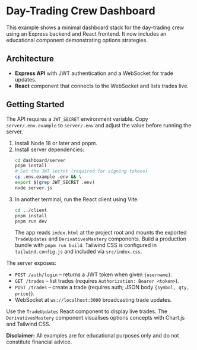 # Day-Trading Crew Dashboard

This example shows a minimal dashboard stack for the day-trading crew using an Express backend and React frontend. It now includes an educational component demonstrating options strategies.

## Architecture
- **Express API** with JWT authentication and a WebSocket for trade updates.
- **React** component that connects to the WebSocket and lists trades live.

## Getting Started
The API requires a `JWT_SECRET` environment variable. Copy `server/.env.example`
to `server/.env` and adjust the value before running the server.
1. Install Node 18 or later and pnpm.
2. Install server dependencies:
   ```bash
   cd dashboard/server
   pnpm install
   # Set the JWT secret (required for signing tokens)
   cp .env.example .env && \
   export $(grep JWT_SECRET .env)
   node server.js
   ```
3. In another terminal, run the React client using Vite:
   ```bash
   cd ../client
   pnpm install
   pnpm run dev
   ```
   The app reads `index.html` at the project root and mounts the exported `TradeUpdates`
   and `DerivativesMastery` components. Build a production bundle with `pnpm run build`.
   Tailwind CSS is configured in `tailwind.config.js` and included via `src/index.css`.

The server exposes:
- `POST /auth/login` – returns a JWT token when given `{username}`.
- `GET /trades` – list trades (requires `Authorization: Bearer <token>`).
- `POST /trades` – create a trade (requires auth; JSON body `{symbol, qty, price}`).
- WebSocket at `ws://localhost:3000` broadcasting trade updates.

Use the `TradeUpdates` React component to display live trades. The `DerivativesMastery` component visualises options concepts with Chart.js and Tailwind CSS.

**Disclaimer:** All examples are for educational purposes only and do not constitute financial advice.
